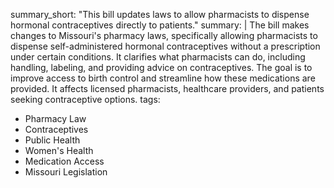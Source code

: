 summary_short: "This bill updates laws to allow pharmacists to dispense hormonal contraceptives directly to patients."
summary: |
  The bill makes changes to Missouri's pharmacy laws, specifically allowing pharmacists to dispense self-administered hormonal contraceptives without a prescription under certain conditions. It clarifies what pharmacists can do, including handling, labeling, and providing advice on contraceptives. The goal is to improve access to birth control and streamline how these medications are provided. It affects licensed pharmacists, healthcare providers, and patients seeking contraceptive options.
tags:
  - Pharmacy Law
  - Contraceptives
  - Public Health
  - Women's Health
  - Medication Access
  - Missouri Legislation
